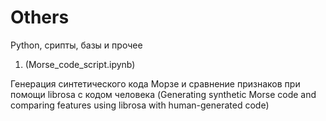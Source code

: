 # Others
Python, срипты, базы и прочее

1. (Morse_code_script.ipynb)

Генерация синтетического кода Морзе и сравнение признаков при помощи librosa с кодом человека
(Generating synthetic Morse code and comparing features using librosa with human-generated code)



